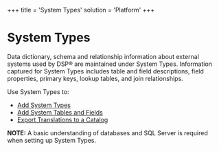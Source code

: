 +++
title = 'System Types'
solution = 'Platform'
+++

# System Types

Data dictionary, schema and relationship information about external
systems used by DSP® are maintained under System Types. Information
captured for System Types includes table and field descriptions, field
properties, primary keys, lookup tables, and join relationships.

Use System Types to:

  - [Add System Types](Add_System_Types)
  - [Add System Tables and Fields](Add_System_Tables_and_Fields)
  - [Export Translations to a
    Catalog](Export_Translations_to_a_Catalog)

**NOTE:** A basic understanding of databases and SQL Server is required
when setting up System Types.
